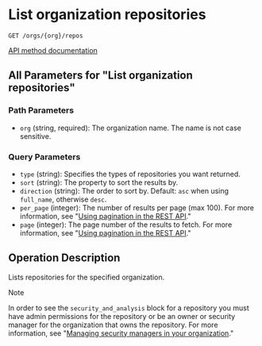 # List organization repositories

`GET /orgs/{org}/repos`

[API method documentation](https://docs.github.com/rest/repos/repos#list-organization-repositories)

## All Parameters for "List organization repositories"

### Path Parameters

- `org` (string, required): The organization name. The name is not case sensitive.
### Query Parameters

- `type` (string): Specifies the types of repositories you want returned.
- `sort` (string): The property to sort the results by.
- `direction` (string): The order to sort by. Default: `asc` when using `full_name`, otherwise `desc`.
- `per_page` (integer): The number of results per page (max 100). For more information, see "[Using pagination in the REST API](https://docs.github.com/rest/using-the-rest-api/using-pagination-in-the-rest-api)."
- `page` (integer): The page number of the results to fetch. For more information, see "[Using pagination in the REST API](https://docs.github.com/rest/using-the-rest-api/using-pagination-in-the-rest-api)."

## Operation Description

Lists repositories for the specified organization.

> [!NOTE]
> In order to see the `security_and_analysis` block for a repository you must have admin permissions for the repository or be an owner or security manager for the organization that owns the repository. For more information, see "[Managing security managers in your organization](https://docs.github.com/organizations/managing-peoples-access-to-your-organization-with-roles/managing-security-managers-in-your-organization)."

